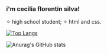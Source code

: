### i'm cecília florentin silva!
✧ high school student; ✧ html and css.

[![Top Langs](https://github-readme-stats.vercel.app/api/top-langs/?username=flrntncecilia&langs_count=8)](https://github.com/anuraghazra/github-readme-stats)

![Anurag's GitHub stats](https://github-readme-stats.vercel.app/api?username=flrntncecilia&show_icons=true&bg_color=00000000)

